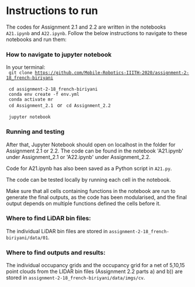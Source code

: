 # Instructions to run 

The codes for Assignment 2.1 and 2.2 are written in the notebooks `A21.ipynb` and `A22.ipynb`. Follow the below instructions to navigate to these notebooks and run them:

### How to navigate to jupyter notebook

In your terminal:\
<code>
    git clone https://github.com/Mobile-Robotics-IIITH-2020/assignment-2-18_french-biriyani
</code>
\
<code>
    cd assignment-2-18_french-biriyani
</code>
\
<code>
    conda env create -f env.yml
</code>
\
<code>
    conda activate mr
</code>
\
<code>
    cd Assignment_2.1 
</code>
  or 
<code>
    cd Assignment_2.2 
</code>
\
<code>
    jupyter notebook
 </code>
 
### Running and testing 

After that, Jupyter Notebook should open on localhost in the folder for Assignment 2.1 or 2.2. The code can be found in the notebook 'A21.ipynb' under Assignment_2.1 or 'A22.ipynb' under Assignment_2.2. 

Code for A21.ipynb has also been saved as a Python script in `A21.py`.

The code can be tested locally by running each cell in the notebook.

Make sure that all cells containing functions in the notebook are run to generate the final outputs, as the code has been modularised, and the final output depends on multiple functions defined the cells before it.


### Where to find LiDAR bin files:

The individual LiDAR bin files are stored in `assignment-2-18_french-biriyani/data/01`. 

### Where to find outputs and results:

The individual occupancy grids and the occupancy grid for a net of 5,10,15 point clouds from the LIDAR bin files (Assignment 2.2 parts a) and b)) are stored in `assignment-2-18_french-biriyani/data/imgs/cv`. 
